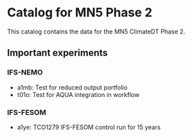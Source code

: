 # Catalog for MN5 Phase 2

This catalog contains the data for the MN5 ClimateDT Phase 2.

## Important experiments

### IFS-NEMO

- a1mb: Test for reduced output portfolio
- t01o: Test for AQUA integration in workflow


### IFS-FESOM

- a1ye: TCO1279 IFS-FESOM control run for 15 years
